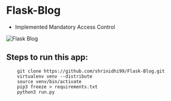 # Flask-Blog

* Implemented Mandatory Access Control

![Flask Blog](https://i0.wp.com/sourcedexter.com/wp-content/uploads/2017/09/flask-python.png?fit=640%2C400&ssl=1 "Flask")


## Steps to run this app:

```shell
    git clone https://github.com/shrinidhi99/Flask-Blog.git
    virtualenv venv --distribute
    source venv/bin/activate
    pip3 freeze > requirements.txt
    python3 run.py
```
